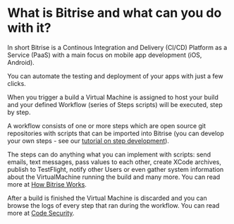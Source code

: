 # What is Bitrise and what can you do with it?

In short Bitrise is a Continous Integration and Delivery (CI/CD)
Platform as a Service (PaaS) with a main focus on mobile
app development (iOS, Android).

You can automate the testing and deployment of
your apps with just a few clicks.

When you trigger a build a Virtual Machine is assigned to
host your build and your defined Workflow (series of Steps scripts) will
be executed, step by step.

A workflow consists of one or more steps which are open source git repositories
with scripts that can be imported into Bitrise
(you can develop your own steps - see our [tutorial on step development](/docs/step-dev.html)).

The steps can do anything what you can implement with scripts: send emails,
text messages, pass values to each other, create XCode archives,
publish to TestFlight, notify other Users or even gather system
information about the VirtualMachine running the build and many more.
You can read more at [How Bitrise Works](/docs/how-bitrise-works.html).

After a build is finished the Virtual Machine is discarded and
you can browse the logs of every step that ran during the workflow.
You can read more at [Code Security](/docs/code-security.html).
